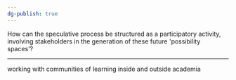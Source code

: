 ```yaml
---
dg-publish: true
---
```

How can the speculative process be structured as a participatory activity, involving stakeholders in the generation of these future 'possibility spaces’? 

---

working with communities of learning inside and outside academia
